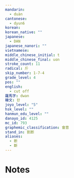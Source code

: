 ```yaml
---
mandarin:
  - duàn
cantonese:
  - dyun6
korean:
korean_native: ""
japanese:
  - DAN
japanese_nanori: ""
vietnamese:
middle_chinese_initial: t
middle_chinese_final: uɑn
stroke_count: 11
radical: 斤
skip_number: 1-7-4
grade_level: 4
pos: ""
english:
  - cut off
羅馬字: dwan
韓文: 돤
joyo_level: "5"
hsk_level: ""
hanmun_edu_level: ""
danayo_id: 4125
mc_id: 793
graphemic_classification: 會意
stand_in: 割断
aliases:
  - 断
  - 斷
---
```


# Notes
